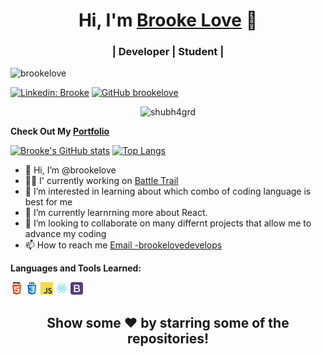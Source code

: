 
  <h1 align="center">Hi, I'm <a href="https://github.com/brookelove">Brooke Love</a> 👋</h1>
  <h3 align="center">| Developer | Student |</h3>
  
<p align="left"> <img src="https://komarev.com/brookelove/?username=shubh4grd&label=Views&color=grey&style=plastic" alt="brookelove" /> </p>

[![Linkedin: Brooke](https://img.shields.io/badge/-Brooke-pink?style=flat-square&logo=Linkedin&logoColor=white&link=https://www.linkedin.com/in/savien-love-898429230/)](https://www.linkedin.com/in/savien-love-898429230/)
[![GitHub brookelove](https://img.shields.io/github/followers/brookelove?label=follow&style=social)](https://github.com/shubh4grd)

<p align="center"><img src="https://github-profile-trophy.vercel.app/?username=brookelove&theme=nord&row=1&column=7" alt="shubh4grd" /></p>
  
 **Check Out My [Portfolio](https://protected-ridge-15783.herokuapp.com/)**
 
[![Brooke's GitHub stats](https://github-readme-stats.vercel.app/api?username=brookelove&theme=calm)](https://github.com/anuraghazra/github-readme-stats)
[![Top Langs](https://github-readme-stats.vercel.app/api/top-langs/?username=brookelove&layout=compact&theme=calm)](https://github.com/anuraghazra/github-readme-stats)
- 👋 Hi, I’m @brookelove
- 🏋️‍♂️ I' currently working on [Battle Trail](https://github.com/JaHa675/project-3)
- 👀 I’m interested in learning about which combo of coding language is best for me 
- 🌱 I’m currently learnrning more about React.
- 💞️ I’m looking to collaborate on many differnt projects that allow me to advance my coding
- 📫 How to reach me [Email -brookelovedevelops](brookelovedevelops@outlook.com)


**Languages and Tools Learned:**  

<code><img height="20" src="https://raw.githubusercontent.com/github/explore/80688e429a7d4ef2fca1e82350fe8e3517d3494d/topics/html/html.png"></code>
<code><img height="20" src="https://raw.githubusercontent.com/github/explore/80688e429a7d4ef2fca1e82350fe8e3517d3494d/topics/css/css.png"></code>
<code><img height="20" src="https://raw.githubusercontent.com/github/explore/80688e429a7d4ef2fca1e82350fe8e3517d3494d/topics/javascript/javascript.png"></code>
<code><img height="20" src="https://raw.githubusercontent.com/github/explore/80688e429a7d4ef2fca1e82350fe8e3517d3494d/topics/react/react.png"></code> 
<code><img height="20" src="https://raw.githubusercontent.com/github/explore/80688e429a7d4ef2fca1e82350fe8e3517d3494d/topics/bootstrap/bootstrap.png"></code>

## <div align="center">Show some ❤️ by starring some of the repositories!</div>

<!---
brookelove/brookelove is a ✨ special ✨ repository because its `README.md` (this file) appears on your GitHub profile.
You can click the Preview link to take a look at your changes.
--->
